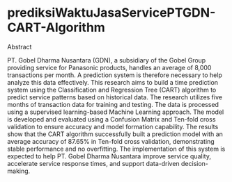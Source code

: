# prediksiWaktuJasaServicePTGDN-CART-Algorithm

Abstract

PT. Gobel Dharma Nusantara (GDN), a subsidiary of the Gobel Group providing service for Panasonic products, handles an average of 8,000 transactions per month. A prediction system is therefore necessary to help analyze this data effectively. This research aims to build a time prediction system using the Classification and Regression Tree (CART) algorithm to predict service patterns based on historical data. The research utilizes five months of transaction data for training and testing. The data is processed using a supervised learning-based Machine Learning approach. The model is developed and evaluated using a Confusion Matrix and Ten-fold cross validation to ensure accuracy and model formation capability. The results show that the CART algorithm successfully built a prediction model with an average accuracy of 87.65% in Ten-fold cross validation, demonstrating stable performance and no overfitting. The implementation of this system is expected to help PT. Gobel Dharma Nusantara improve service quality, accelerate service response times, and support data-driven decision-making.
